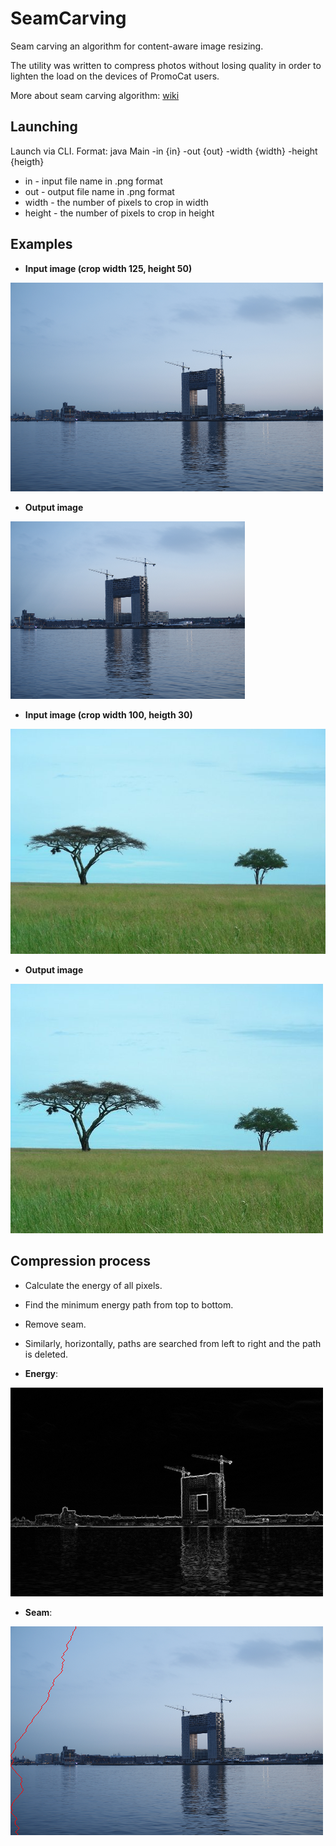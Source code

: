 # SeamCarving
Seam carving an algorithm for content-aware image resizing.

The utility was written to compress photos without losing quality in order to lighten the load on the devices of PromoCat users.

More about seam carving algorithm: [wiki](https://en.wikipedia.org/wiki/Seam_carving)

Launching
---
Launch via CLI. Format: java Main -in {in} -out {out} -width {width} -height {heigth}

* in - input file name in .png format
* out - output file name in .png format
* width - the number of pixels to crop in width
* height - the number of pixels to crop in height

Examples
---
* **Input image (crop width 125, height 50)**

![Input image blue](https://github.com/maxim092001/SeamCarving/blob/master/resources/blue.png)


* **Output image**

![Output image blue](https://github.com/maxim092001/SeamCarving/blob/master/resources/blue-reduced.png)


* **Input image (crop width 100, heigth 30)**

![Input image trees](https://github.com/maxim092001/SeamCarving/blob/master/resources/trees.png)

* **Output image**

![Output image trees](https://github.com/maxim092001/SeamCarving/blob/master/resources/trees-reduced.png)


Compression process
---

* Calculate the energy of all pixels.
* Find the minimum energy path from top to bottom.
* Remove seam.
* Similarly, horizontally, paths are searched from left to right and the path is deleted.



* **Energy**:

![Energy](https://github.com/maxim092001/SeamCarving/blob/master/resources/blue-energy.png)

* **Seam**:

![Seam](https://github.com/maxim092001/SeamCarving/blob/master/resources/blue-seam.png)
